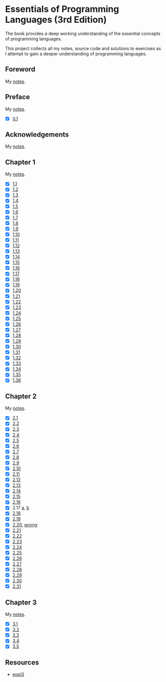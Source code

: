 # Essentials of Programming Languages (3rd Edition)

The book provides a deep working understanding of the essential concepts of
programming languages.

This project collects all my notes, source code and solutions to exercises as I
attempt to gain a deeper understanding of programming languages.

## Foreword

My [notes](00-foreword.md).

## Preface

My [notes](01-preface.md).

- [x] [0.1](01-preface/ex0.1.md)

## Acknowledgements

My [notes](02-acknowledgements.md).

## Chapter 1

My [notes](03-ch1.md).

- [x] [1.1](03-ch1/ex1.1.md)
- [x] [1.2](03-ch1/ex1.2.md)
- [x] [1.3](03-ch1/ex1.3.md)
- [x] [1.4](03-ch1/ex1.4.md)
- [x] [1.5](03-ch1/ex1.5.md)
- [x] [1.6](03-ch1/ex1.6.md)
- [x] [1.7](03-ch1/ex1.7.rkt)
- [x] [1.8](03-ch1/ex1.8.rkt)
- [x] [1.9](03-ch1/ex1.9.md)
- [x] [1.10](03-ch1/ex1.10.md)
- [x] [1.11](03-ch1/ex1.11.md)
- [x] [1.12](03-ch1/ex1.12.md)
- [x] [1.13](03-ch1/ex1.13.md)
- [x] [1.14](03-ch1/ex1.14.md)
- [x] [1.15](03-ch1/src/Ch1.elm)
- [x] [1.16](03-ch1/src/Ch1.elm)
- [x] [1.17](03-ch1/src/Ch1.elm)
- [x] [1.18](03-ch1/src/Ch1.elm)
- [x] [1.19](03-ch1/src/Ch1.elm)
- [x] [1.20](03-ch1/src/Ch1.elm)
- [x] [1.21](03-ch1/src/Ch1.elm)
- [x] [1.22](03-ch1/src/Ch1.elm)
- [x] [1.23](03-ch1/src/Ch1.elm)
- [x] [1.24](03-ch1/src/Ch1.elm)
- [x] [1.25](03-ch1/src/Ch1.elm)
- [x] [1.26](03-ch1/ex1.26.rkt)
- [x] [1.27](03-ch1/src/Ch1.elm)
- [x] [1.28](03-ch1/src/Ch1.elm)
- [x] [1.29](03-ch1/src/Ch1.elm)
- [x] [1.30](03-ch1/src/Ch1.elm)
- [x] [1.31](03-ch1/src/Ch1.elm)
- [x] [1.32](03-ch1/src/Ch1.elm)
- [x] [1.33](03-ch1/src/Ch1.elm)
- [x] [1.34](03-ch1/src/Ch1.elm)
- [x] [1.35](03-ch1/src/Ch1.elm)
- [x] [1.36](03-ch1/src/Ch1.elm)

## Chapter 2

My [notes](04-ch2.md).

- [x] [2.1](04-ch2/ex2.1.md)
- [x] [2.2](04-ch2/ex2.2.md)
- [x] [2.3](04-ch2/ex2.3.md)
- [x] [2.4](04-ch2/ex2.4.md)
- [x] [2.5](04-ch2/ex2.5.md)
- [x] [2.6](04-ch2/ex2.6.md)
- [x] [2.7](04-ch2/ex2.7.md)
- [x] [2.8](04-ch2/src/Env/Assoc.elm)
- [x] [2.9](04-ch2/src/Env/Assoc.elm)
- [x] [2.10](04-ch2/src/Env/Assoc.elm)
- [x] [2.11](04-ch2/src/Env/Ribcage.elm)
- [x] [2.12](04-ch2/src/Stack/Proc.elm)
- [x] [2.13](04-ch2/src/Env/Proc.elm)
- [x] [2.14](04-ch2/src/Env/Proc.elm)
- [x] [2.15](04-ch2/ex2.15.rkt)
- [x] [2.16](04-ch2/ex2.16.rkt)
- [x] 2.17 [a](04-ch2/ex2.17a.rkt), [b](04-ch2/ex2.17b.rkt)
- [x] [2.18](04-ch2/src/NonEmptyBiSeq.elm)
- [x] [2.19](04-ch2/src/Bintree.elm)
- [x] [2.20](04-ch2/src/BiBintree.elm), [wrong](04-ch2/src/BiBintreeWrong.elm)
- [x] [2.21](04-ch2/ex2.21.rkt)
- [x] [2.22](04-ch2/ex2.22.rkt)
- [x] [2.23](04-ch2/ex2.23.rkt)
- [x] [2.24](04-ch2/src/InteriorNodeBintree.elm)
- [x] [2.25](04-ch2/src/InteriorNodeBintree.elm)
- [x] [2.26](04-ch2/src/RedBlueTree.elm)
- [x] [2.27](04-ch2/ex2.27.md)
- [x] [2.28](04-ch2/ex2.28.rkt)
- [x] [2.29](04-ch2/ex2.29.rkt)
- [x] [2.30](04-ch2/ex2.30.rkt)
- [x] [2.31](04-ch2/ex2.31.rkt)

## Chapter 3

My [notes](05-ch3.md).

- [x] [3.1](05-ch3/ex3.1.md)
- [x] [3.2](05-ch3/ex3.2.md)
- [x] [3.3](05-ch3/ex3.3.md)
- [x] [3.4](05-ch3/ex3.4.md)
- [x] [3.5](05-ch3/ex3.5.md)

## Resources

- [eopl3](http://eopl3.com/)
